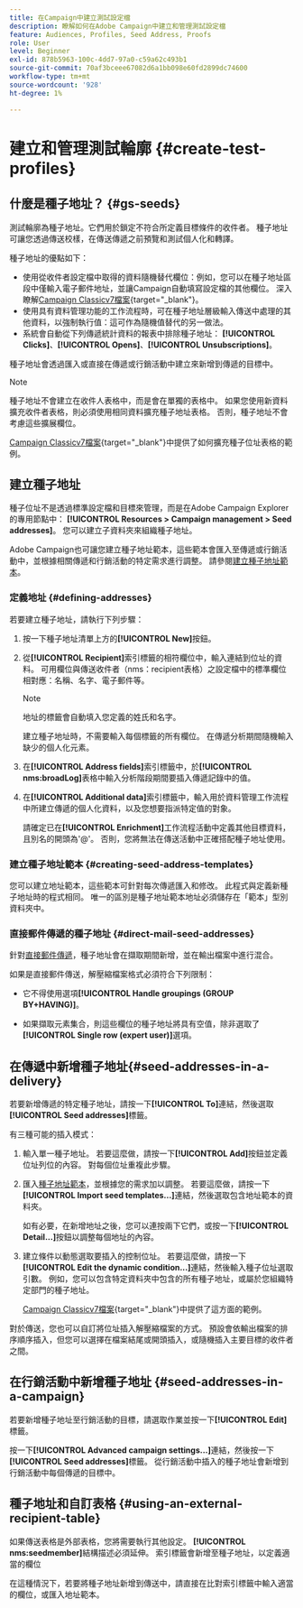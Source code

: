 ```yaml
---
title: 在Campaign中建立測試設定檔
description: 瞭解如何在Adobe Campaign中建立和管理測試設定檔
feature: Audiences, Profiles, Seed Address, Proofs
role: User
level: Beginner
exl-id: 878b5963-100c-4dd7-97a0-c59a62c493b1
source-git-commit: 70af3bceee67082d6a1bb098e60fd2899dc74600
workflow-type: tm+mt
source-wordcount: '928'
ht-degree: 1%

---
```


# 建立和管理測試輪廓 {#create-test-profiles}

## 什麼是種子地址？ {#gs-seeds}

測試輪廓為種子地址。它們用於鎖定不符合所定義目標條件的收件者。 種子地址可讓您透過傳送校樣，在傳送傳遞之前預覽和測試個人化和轉譯。

種子地址的優點如下：

* 使用從收件者設定檔中取得的資料隨機替代欄位：例如，您可以在種子地址區段中僅輸入電子郵件地址，並讓Campaign自動填寫設定檔的其他欄位。 深入瞭解[Campaign Classicv7檔案](https://experienceleague.adobe.com/docs/campaign-classic/using/sending-messages/using-seed-addresses/use-case--selecting-seed-addresses-on-criteria.html?lang=zh-Hant){target="_blank"}。
* 使用具有資料管理功能的工作流程時，可在種子地址層級輸入傳送中處理的其他資料，以強制執行值：這可作為隨機值替代的另一做法。
* 系統會自動從下列傳遞統計資料的報表中排除種子地址： **[!UICONTROL Clicks]**、**[!UICONTROL Opens]**、**[!UICONTROL Unsubscriptions]**。

種子地址會透過匯入或直接在傳遞或行銷活動中建立來新增到傳遞的目標中。

>[!NOTE]
>
>種子地址不會建立在收件人表格中，而是會在單獨的表格中。 如果您使用新資料擴充收件者表格，則必須使用相同資料擴充種子地址表格。 否則，種子地址不會考慮這些擴展欄位。
>
>[Campaign Classicv7檔案](https://experienceleague.adobe.com/docs/campaign-classic/using/sending-messages/using-seed-addresses/use-case--selecting-seed-addresses-on-criteria.html?lang=zh-Hant){target="_blank"}中提供了如何擴充種子位址表格的範例。

## 建立種子地址

種子位址不是透過標準設定檔和目標來管理，而是在Adobe Campaign Explorer的專用節點中： **[!UICONTROL Resources > Campaign management > Seed addresses]**。 您可以建立子資料夾來組織種子地址。

Adobe Campaign也可讓您建立種子地址範本，這些範本會匯入至傳遞或行銷活動中，並根據相關傳遞和行銷活動的特定需求進行調整。 請參閱[建立種子地址範本](#creating-seed-address-templates)。

### 定義地址 {#defining-addresses}

若要建立種子地址，請執行下列步驟：

1. 按一下種子地址清單上方的&#x200B;**[!UICONTROL New]**&#x200B;按鈕。
1. 從&#x200B;**[!UICONTROL Recipient]**&#x200B;索引標籤的相符欄位中，輸入連結到位址的資料。 可用欄位與傳送收件者（nms：recipient表格）之設定檔中的標準欄位相對應：名稱、名字、電子郵件等。

   >[!NOTE]
   >
   >地址的標籤會自動填入您定義的姓氏和名字。
   >
   >建立種子地址時，不需要輸入每個標籤的所有欄位。 在傳遞分析期間隨機輸入缺少的個人化元素。

1. 在&#x200B;**[!UICONTROL Address fields]**&#x200B;索引標籤中，於&#x200B;**[!UICONTROL nms:broadLog]**&#x200B;表格中輸入分析階段期間要插入傳遞記錄中的值。

1. 在&#x200B;**[!UICONTROL Additional data]**&#x200B;索引標籤中，輸入用於資料管理工作流程中所建立傳遞的個人化資料，以及您想要指派特定值的對象。

   請確定已在&#x200B;**[!UICONTROL Enrichment]**&#x200B;工作流程活動中定義其他目標資料，且別名的開頭為&#39;@&#39;。 否則，您將無法在傳送活動中正確搭配種子地址使用。

### 建立種子地址範本 {#creating-seed-address-templates}

您可以建立地址範本，這些範本可針對每次傳遞匯入和修改。 此程式與定義新種子地址時的程式相同。 唯一的區別是種子地址範本地址必須儲存在「範本」型別資料夾中。

### 直接郵件傳遞的種子地址 {#direct-mail-seed-addresses}

針對[直接郵件傳遞](../send/direct-mail.md)，種子地址會在擷取期間新增，並在輸出檔案中進行混合。

如果是直接郵件傳送，解壓縮檔案格式必須符合下列限制：

* 它不得使用選項&#x200B;**[!UICONTROL Handle groupings (GROUP BY+HAVING)]**。

* 如果擷取元素集合，則這些欄位的種子地址將具有空值，除非選取了&#x200B;**[!UICONTROL Single row (expert user)]**&#x200B;選項。

## 在傳遞中新增種子地址{#seed-addresses-in-a-delivery}

若要新增傳遞的特定種子地址，請按一下&#x200B;**[!UICONTROL To]**&#x200B;連結，然後選取&#x200B;**[!UICONTROL Seed addresses]**&#x200B;標籤。

有三種可能的插入模式：

1. 輸入單一種子地址。  若要這麼做，請按一下&#x200B;**[!UICONTROL Add]**&#x200B;按鈕並定義位址列位的內容。 對每個位址重複此步驟。

1. 匯入[種子地址範本](#creating-seed-address-template)，並根據您的需求加以調整。 若要這麼做，請按一下&#x200B;**[!UICONTROL Import seed templates...]**&#x200B;連結，然後選取包含地址範本的資料夾。

   如有必要，在新增地址之後，您可以連按兩下它們，或按一下&#x200B;**[!UICONTROL Detail...]**&#x200B;按鈕以調整每個地址的內容。

1. 建立條件以動態選取要插入的控制位址。 若要這麼做，請按一下&#x200B;**[!UICONTROL Edit the dynamic condition...]**&#x200B;連結，然後輸入種子位址選取引數。 例如，您可以包含特定資料夾中包含的所有種子地址，或屬於您組織特定部門的種子地址。

   [Campaign Classicv7檔案](https://experienceleague.adobe.com/docs/campaign-classic/using/sending-messages/using-seed-addresses/use-case--selecting-seed-addresses-on-criteria.html?lang=zh-Hant){target="_blank"}中提供了這方面的範例。

對於傳送，您也可以自訂將位址插入解壓縮檔案的方式。 預設會依輸出檔案的排序順序插入，但您可以選擇在檔案結尾或開頭插入，或隨機插入主要目標的收件者之間。

## 在行銷活動中新增種子地址 {#seed-addresses-in-a-campaign}

若要新增種子地址至行銷活動的目標，請選取作業並按一下&#x200B;**[!UICONTROL Edit]**&#x200B;標籤。

按一下&#x200B;**[!UICONTROL Advanced campaign settings...]**&#x200B;連結，然後按一下&#x200B;**[!UICONTROL Seed addresses]**&#x200B;標籤。 從行銷活動中插入的種子地址會新增到行銷活動中每個傳遞的目標中。

## 種子地址和自訂表格 {#using-an-external-recipient-table}

如果傳送表格是外部表格，您將需要執行其他設定。 **[!UICONTROL nms:seedmember]**&#x200B;結構描述必須延伸。 索引標籤會新增至種子地址，以定義適當的欄位

在這種情況下，若要將種子地址新增到傳送中，請直接在比對索引標籤中輸入適當的欄位，或匯入地址範本。

<!--The **nms:seedMember** schema extension is [this section](../../configuration/using/seed-addresses.md).-->

